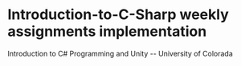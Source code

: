 # Introduction-to-C-Sharp weekly assignments implementation
Introduction to C# Programming and Unity -- University of Colorada
